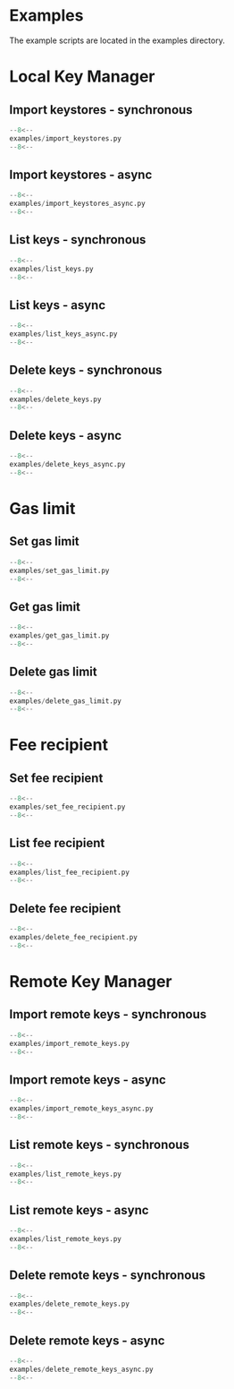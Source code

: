 # Examples

The example scripts are located in the examples directory.


# Local Key Manager

## Import keystores - synchronous

```python
--8<--
examples/import_keystores.py
--8<--
```
## Import keystores - async

```python
--8<--
examples/import_keystores_async.py
--8<--
```

## List keys - synchronous

```python
--8<--
examples/list_keys.py
--8<--
```

## List keys - async

```python
--8<--
examples/list_keys_async.py
--8<--
```

## Delete keys - synchronous

```python
--8<--
examples/delete_keys.py
--8<--
```

## Delete keys - async

```python
--8<--
examples/delete_keys_async.py
--8<--
```

# Gas limit

## Set gas limit

```python
--8<--
examples/set_gas_limit.py
--8<--
```

## Get gas limit

```python
--8<--
examples/get_gas_limit.py
--8<--
```

## Delete gas limit

```python
--8<--
examples/delete_gas_limit.py
--8<--
```

# Fee recipient

## Set fee recipient

```python
--8<--
examples/set_fee_recipient.py
--8<--
```

## List fee recipient

```python
--8<--
examples/list_fee_recipient.py
--8<--
```

## Delete fee recipient

```python
--8<--
examples/delete_fee_recipient.py
--8<--
```

# Remote Key Manager

## Import remote keys - synchronous

```python
--8<--
examples/import_remote_keys.py
--8<--
```

## Import remote keys - async

```python
--8<--
examples/import_remote_keys_async.py
--8<--
```

## List remote keys - synchronous

```python
--8<--
examples/list_remote_keys.py
--8<--
```

## List remote keys - async

```python
--8<--
examples/list_remote_keys.py
--8<--
```

## Delete remote keys - synchronous

```python
--8<--
examples/delete_remote_keys.py
--8<--
```

## Delete remote keys - async

```python
--8<--
examples/delete_remote_keys_async.py
--8<--
```
